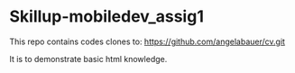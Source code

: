 # Skillup-mobiledev_assig1

This repo contains codes clones to:
https://github.com/angelabauer/cv.git

It is to demonstrate basic html knowledge.